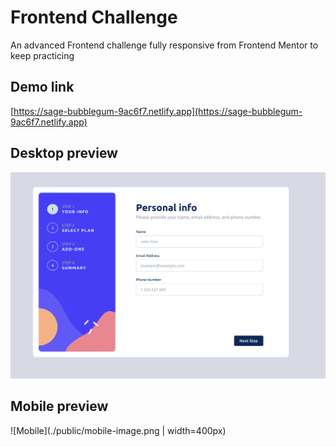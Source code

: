 # Frontend Challenge

An advanced Frontend challenge fully responsive from Frontend Mentor to keep practicing

## Demo link

[https://sage-bubblegum-9ac6f7.netlify.app](https://sage-bubblegum-9ac6f7.netlify.app)

## Desktop preview

![Desktop](./public/desktop-image.png)

## Mobile preview

![Mobile](./public/mobile-image.png | width=400px)
